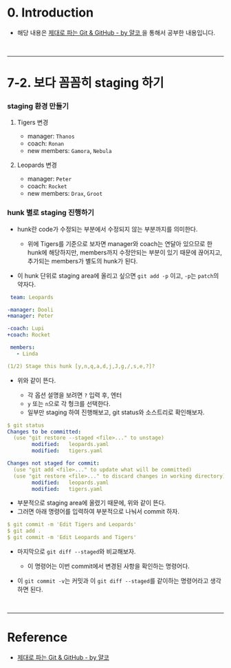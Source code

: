 # 0. Introduction

- 해당 내용은 [제대로 파는 Git & GitHub - by 얄코 ](https://www.inflearn.com/course/%EC%A0%9C%EB%8C%80%EB%A1%9C-%ED%8C%8C%EB%8A%94-%EA%B9%83/dashboard)을 통해서 공부한 내용입니다.

<br>

---

# 7-2. 보다 꼼꼼히 staging 하기

### staging 환경 만들기

1. Tigers 변경

   - manager: `Thanos`
   - coach: `Ronan`
   - new members: `Gamora`, `Nebula`

2. Leopards 변경
   - manager: `Peter`
   - coach: `Rocket`
   - new members: `Drax`, `Groot`

### hunk 별로 staging 진행하기

- hunk란 code가 수정되는 부분에서 수정되지 않는 부분까지를 의미한다.

  - 위에 Tigers를 기준으로 보자면 manager와 coach는 연달아 있으므로 한 hunk에 해당하지만, members까지 수정안되는 부분이 있기 때문에 끊어지고, 추가되는 members가 별도의 hunk가 된다.

- 이 hunk 단위로 staging area에 올리고 싶으면 `git add -p` 이고, `-p`는 `patch`의 약자다.

```yml
 team: Leopards

-manager: Dooli
+manager: Peter

-coach: Lupi
+coach: Rocket

 members:
   - Linda

(1/2) Stage this hunk [y,n,q,a,d,j,J,g,/,s,e,?]?
```

- 위와 같이 뜬다.

  - 각 옵션 설명을 보려면 `?` 입력 후, 엔터
  - `y` 또는 `n`으로 각 헝크를 선택한다.
  - 일부만 staging 하여 진행해보고, git status와 소스트리로 확인해보자.

```yml
$ git status
Changes to be committed:
  (use "git restore --staged <file>..." to unstage)
        modified:   leopards.yaml
        modified:   tigers.yaml

Changes not staged for commit:
  (use "git add <file>..." to update what will be committed)
  (use "git restore <file>..." to discard changes in working directory)
        modified:   leopards.yaml
        modified:   tigers.yaml

```

- 부분적으로 staging area에 올렸기 때문에, 위와 같이 뜬다.
- 그러면 아래 명령어를 입력하여 부분적으로 나눠서 commit 하자.

```yml
$ git commit -m 'Edit Tigers and Leopards'
$ git add .
$ git commit -m 'Edit Leopards and Tigers'
```

- 마지막으로 `git diff --staged`와 비교해보자.

  - 이 명령어는 이번 commit에서 변경된 사항을 확인하는 명령어다.

- 이 `git commit -v`는 커밋과 이 `git diff --staged`를 같이하는 명령어라고 생각하면 된다.

<br>

---

# Reference

- [제대로 파는 Git & GitHub - by 얄코](https://www.inflearn.com/course/%EC%A0%9C%EB%8C%80%EB%A1%9C-%ED%8C%8C%EB%8A%94-%EA%B9%83/dashboard)
